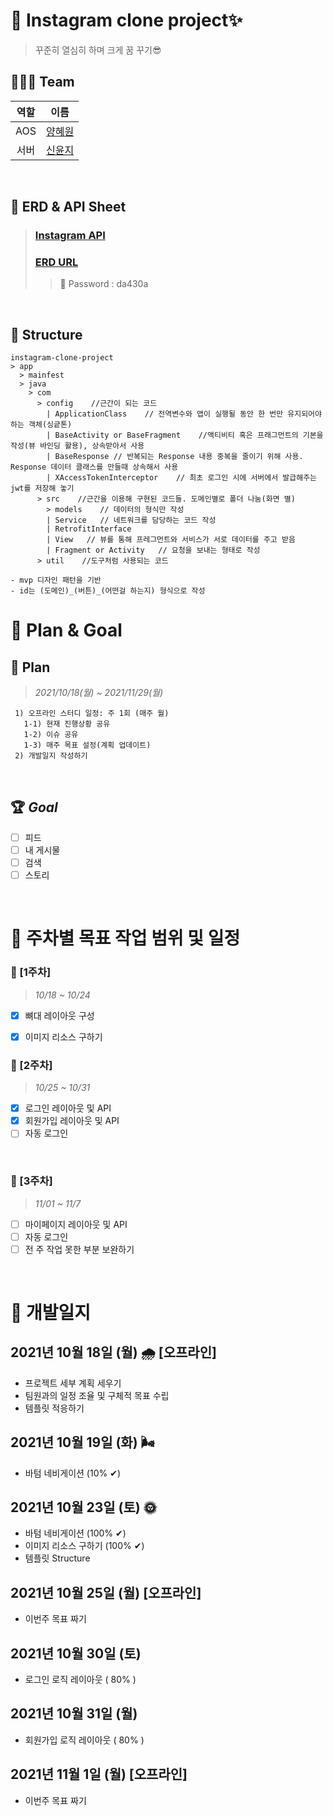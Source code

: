# 📌 Instagram clone project✨
> 꾸준히 열심히 하며 크게 꿈 꾸기😎

## 👩🏻‍💻 Team
| 역할 | 이름 | 
| :---: | :----: |
| AOS | [양혜원](https://github.com/hhyewon) | 
| 서버 | [신윤지](https://github.com/KSYoonji) |

<br />

## 💌 ERD & API Sheet    
> ### [Instagram API](https://docs.google.com/spreadsheets/d/1Zj9YN4jroKDGlW3W5ODteqsv8G1qOXWY/edit#gid=990061567)     
> ### [ERD URL](https://aquerytool.com/aquerymain/index/?rurl=73a176e1-bc7c-4a04-8531-d5aa169be98b&)     
>> 🔑 Password : da430a

<br />

## 🚀 Structure

```
instagram-clone-project
> app
  > mainfest
  > java
    > com
      > config    //근간이 되는 코드
        | ApplicationClass    // 전역변수와 앱이 실행될 동안 한 번만 유지되어야 하는 객체(싱긑톤)
        | BaseActivity or BaseFragment    //액티비티 혹은 프래그먼트의 기본을 작성(뷰 바인딩 활용), 상속받아서 사용
        | BaseResponse // 반복되는 Response 내용 중복을 줄이기 위해 사용. Response 데이터 클래스를 만들때 상속해서 사용
        | XAccessTokenInterceptor    // 최초 로그인 시에 서버에서 발급해주는 jwt를 저장해 놓기
      > src    //근간을 이용해 구현된 코드들. 도메인별로 폴더 나눔(화면 별)
        > models    // 데이터의 형식만 작성
        | Service   // 네트워크를 담당하는 코드 작성
        | RetrofitInterface
        | View   // 뷰를 통해 프레그먼트와 서비스가 서로 데이터를 주고 받음
        | Fragment or Activity   // 요청을 보내는 형태로 작성
      > util    //도구처럼 사용되는 코드

- mvp 디자인 패턴을 기반
- id는 (도메인)_(버튼)_(어떤걸 하는지) 형식으로 작성
```
# 📌 Plan & Goal
## 📃 Plan
> _2021/10/18(월) ~ 2021/11/29(월)_     
````
 1) 오프라인 스터디 일정: 주 1회 (매주 월)    
   1-1) 현재 진행상황 공유
   1-2) 이슈 공유
   1-3) 매주 목표 설정(계획 업데이트)
 2) 개발일지 작성하기
````
<br />

## 🏆 _Goal_
- [ ] 피드
- [ ] 내 게시물
- [ ] 검색
- [ ] 스토리 
<br />


# 📌 주차별 목표 작업 범위 및 일정
### 💬 [1주차]    
> _10/18 ~ 10/24_
- [x] 뼈대 레이아웃 구성
- [x] 이미지 리소스 구하기


### 💬 [2주차]    
> _10/25 ~ 10/31_
- [x] 로그인 레이아웃 및 API
- [x] 회원가입 레이아웃 및 API
- [ ] 자동 로그인 
<br />

### 💬 [3주차]    
> _11/01 ~ 11/7_
- [ ] 마이페이지 레이아웃 및 API
- [ ] 자동 로그인 
- [ ] 전 주 작업 못한 부분 보완하기
<br />



# 📌 개발일지
## 2021년 10월 18일 (월) 🌧 [오프라인]
- 프로젝트 세부 계획 세우기
- 팀원과의 일정 조율 및 구체적 목표 수립
- 템플릿 적응하기

## 2021년 10월 19일 (화) 🌬
- 바텀 네비게이션 (10% ✔)

## 2021년 10월 23일 (토) 🌞
- 바텀 네비게이션 (100% ✔)
- 이미지 리소스 구하기 (100% ✔)
- 템플릿 Structure 

## 2021년 10월 25일 (월) [오프라인]
- 이번주 목표 짜기

## 2021년 10월 30일 (토)
- 로그인 로직 레이아웃 ( 80% )

## 2021년 10월 31일 (월)
- 회원가입 로직 레이아웃 ( 80% )

## 2021년 11월 1일 (월) [오프라인]
- 이번주 목표 짜기
